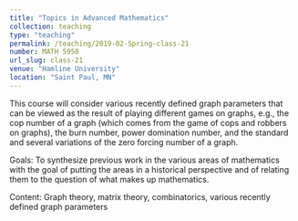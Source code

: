 ```yaml
---
title: "Topics in Advanced Mathematics"
collection: teaching
type: "teaching"
permalink: /teaching/2019-02-Spring-class-21
number: MATH 5950
url_slug: class-21
venue: "Hamline University"
location: "Saint Paul, MN"
---
```


This course will consider various recently defined graph parameters that can be viewed as the result of playing different games on graphs, e.g., the cop number of a graph (which comes from the game of cops and robbers on graphs), the burn number, power domination number, and the standard and several variations of the zero forcing number of a graph.

Goals: To synthesize previous work in the various areas of mathematics with the goal of putting the areas in a historical perspective and of relating them to the question of what makes up mathematics.

Content: Graph theory, matrix theory, combinatorics, various recently defined graph parameters
